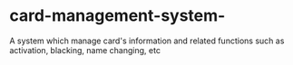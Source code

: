 # card-management-system-
A system which manage card's information and related functions such as activation, blacking, name changing, etc
